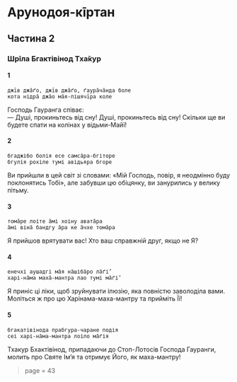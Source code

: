 # Арунодоя-кīртан

## Частина 2

### Шрīла Бгактівінод Тха̄кур

#### 1

    джīв джа̄ґо, джīв джа̄ґо, ґаура̄ча̄нда боле
    кота нідра̄ джа̄о ма̄я-пішячīра коле

Господь Гауранга співає:\
— Душі, прокиньтесь від сну! Душі, прокиньтесь від сну! Скільки ще ви будете спати на колінах у відьми-Майї!

#### 2

    бгаджібо болія есе самса̄ра-бгіторе
    бгулія рохіле тумі авідьяра бгоре

Ви прийшли в цей світ зі словами: «Мій Господь, повір, я неодмінно буду поклонятись Тобі», але забувши цю обіцянку, ви занурились у велику пітьму.

#### 3

    тома̄ре лоіте а̄мі хоіну авата̄ра
    а̄мі віна̄ бандгу а̄ра ке а̄чхе тома̄ра

Я прийшов врятувати вас! Хто ваш справжній друг, якщо не Я?

#### 4

    енечхі аушадгі ма̄я на̄шіба̄ро ла̄ґі’
    харі-на̄ма маха̄-мантра лао тумі ма̄ґі’

Я приніс ці ліки, щоб зруйнувати ілюзію, яка повністю заволоділа вами. Моліться ж про цю Харінама-маха-мантру та прийміть Її!

#### 5

    бгакатівінода прабгура-чаране подія
    сеі харі-на̄ма-мантра лоіло ма̄ґія

Тхакур Бхактівінод, припадаючи до Стоп-Лотосів Господа Гауранги, молить про Святе Імʼя та отримує Його, як маха-мантру!


> page = 43